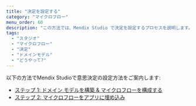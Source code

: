 ```yaml
---
title: "決定を設定する"
category: "マイクロフロー"
menu_order: 60
description: "この方法では、Mendix Studio で決定を設定するプロセスを説明します。"
tags:
  - "スタジオ"
  - "マイクロフロー"
  - "決定"
  - "ドメインモデル"
  - "どうやって?"
---
```


以下の方法でMendix Studioで意思決定の設定方法をご案内します:

* [ステップ 1: ドメイン モデルを構築 & マイクロフローを構成する](microflows-how-to-configure-decision-p1)
* [ステップ 2: マイクロフローをアプリに埋め込み](microflows-how-to-configure-decision-p2)

